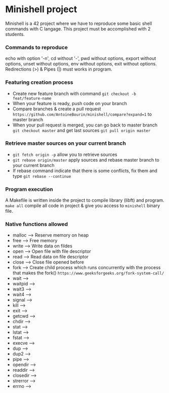 # Minishell project

Minishell is a 42 project where we have to reproduce some basic shell commands with C langage. 
This project must be accomplished with 2 students.

### Commands to reproduce 

echo with option '-n', cd without '-', pwd without options, export without options, unset without options, env without options, exit without options. Redirections (>) & Pipes (|) must works in program.

### Featuring creation process

- Create new feature branch with command `git checkout -b feat/feature-name`
- When your feature is ready, push code on your branch
- Compare branches & create a pull request `https://github.com/AntoineBourin/minishell/compare?expand=1` to master branch
- When your pull request is merged, you can go back to master branch `git checkout master` and get last sources `git pull origin master`

### Retrieve master sources on your current branch

- `git fetch origin -p` allow you to retrieve sources
- `git rebase origin/master` apply sources and rebase master branch to your current branch
- If rebase command indicate that there is some conflicts, fix them and type `git rebase --continue`

### Program execution

A Makefile is written inside the project to compile library (libft) and program. `make all` compile all code in project & give you access to `minishell` binary file.

### Native functions allowed

- malloc --> Reserve memory on heap
- free --> Free memory 
- write --> Write data on fildes
- open --> Open file with file descriptor
- read --> Read data on file descriptor 
- close --> Close file opened before 
- fork --> Create child process which runs concurrently with the process that makes the fork() `https://www.geeksforgeeks.org/fork-system-call/`
- wait --> 
- waitpid -->
- wait3 --> 
- wait4 --> 
- signal --> 
- kill --> 
- exit --> 
- getcwd --> 
- chdir --> 
- stat --> 
- lstat --> 
- fstat --> 
- execve --> 
- dup --> 
- dup2 --> 
- pipe --> 
- opendir -->
- readdir -->
- closedir --> 
- strerror -->
- errno -->